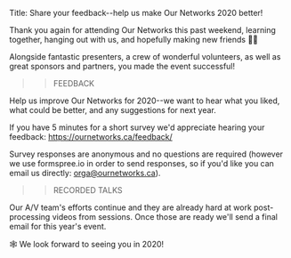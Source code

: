 Title: Share your feedback--help us make Our Networks 2020 better!

Thank you again for attending Our Networks this past weekend, learning together, hanging out with us, and hopefully making new friends 🌱💕 

Alongside fantastic presenters, a crew of wonderful volunteers, as well as great sponsors and partners, you made the event successful!


>> FEEDBACK

Help us improve Our Networks for 2020--we want to hear what you liked, what could be better, and any suggestions for next year. 

If you have 5 minutes for a short survey we'd appreciate hearing your feedback: https://ournetworks.ca/feedback/

Survey responses are anonymous and no questions are required (however we use formspree.io in order to send responses, so if you'd like you can email us directly: orga@ournetworks.ca).


>> RECORDED TALKS

Our A/V team's efforts continue and they are already hard at work post-processing videos from sessions. Once those are ready we'll send a final email for this year's event.

🕸 We look forward to seeing you in 2020!
